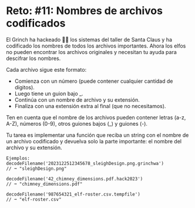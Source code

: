 # Reto: #11: Nombres de archivos codificados

El Grinch ha hackeado 🏴‍☠️ los sistemas del taller de Santa Claus y ha codificado los nombres de todos los archivos importantes. Ahora los elfos no pueden encontrar los archivos originales y necesitan tu ayuda para descifrar los nombres.

Cada archivo sigue este formato:

- Comienza con un número (puede contener cualquier cantidad de dígitos).
- Luego tiene un guion bajo _.
- Continúa con un nombre de archivo y su extensión.
- Finaliza con una extensión extra al final (que no necesitamos).

Ten en cuenta que el nombre de los archivos pueden contener letras (a-z, A-Z), números (0-9), otros guiones bajos (_) y guiones (-).

Tu tarea es implementar una función que reciba un string con el nombre de un archivo codificado y devuelva solo la parte importante: el nombre del archivo y su extensión.

```
Ejemplos:
decodeFilename('2023122512345678_sleighDesign.png.grinchwa')
// ➞ "sleighDesign.png"

decodeFilename('42_chimney_dimensions.pdf.hack2023')
// ➞ "chimney_dimensions.pdf"

decodeFilename('987654321_elf-roster.csv.tempfile')
// ➞ "elf-roster.csv"
```